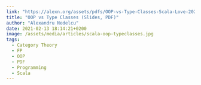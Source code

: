```yaml
---
link: "https://alexn.org/assets/pdfs/OOP-vs-Type-Classes-Scala-Love-2021.pdf"
title: "OOP vs Type Classes (Slides, PDF)"
author: "Alexandru Nedelcu"
date: 2021-02-13 18:14:21+0200
image: /assets/media/articles/scala-oop-typeclasses.jpg
tags: 
  - Category Theory
  - FP
  - OOP
  - PDF
  - Programming
  - Scala
---
```

